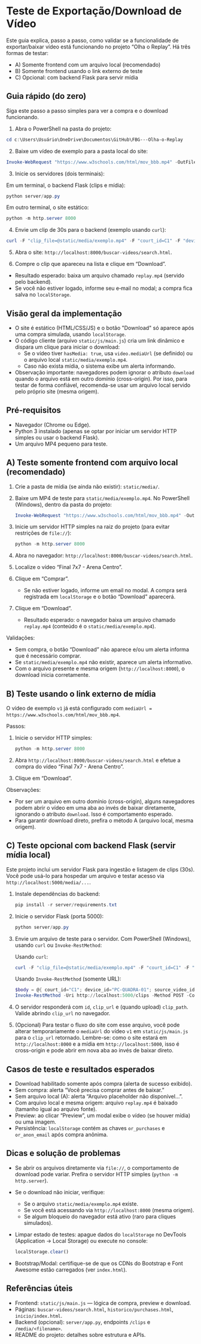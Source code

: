 # Teste de Exportação/Download de Vídeo

Este guia explica, passo a passo, como validar se a funcionalidade de exportar/baixar vídeo está funcionando no projeto “Olha o Replay”. Há três formas de testar:

- A) Somente frontend com um arquivo local (recomendado)
- B) Somente frontend usando o link externo de teste
- C) Opcional: com backend Flask para servir mídia


## Guia rápido (do zero)

Siga este passo a passo simples para ver a compra e o download funcionando.

1) Abra o PowerShell na pasta do projeto:

```powershell
cd c:\Users\Usuário\OneDrive\Documentos\GitHub\FBG---Olha-o-Replay
```

2) Baixe um vídeo de exemplo para a pasta local do site:

```powershell
Invoke-WebRequest "https://www.w3schools.com/html/mov_bbb.mp4" -OutFile static/media/exemplo.mp4
```

3) Inicie os servidores (dois terminais):

Em um terminal, o backend Flask (clips e mídia):
```powershell
python server/app.py
```

Em outro terminal, o site estático:
```powershell
python -m http.server 8000
```

4) Envie um clip de 30s para o backend (exemplo usando `curl`):

```powershell
curl -F "clip_file=@static/media/exemplo.mp4" -F "court_id=C1" -F "device_id=PC-QUADRA-01" -F "start_ms=300000" -F "duration_ms=30000" -F "event_type=gol" http://localhost:5000/clips
```

5) Abra o site: `http://localhost:8000/buscar-videos/search.html`.

6) Compre o clip que apareceu na lista e clique em “Download”.

- Resultado esperado: baixa um arquivo chamado `replay.mp4` (servido pelo backend).
- Se você não estiver logado, informe seu e‑mail no modal; a compra fica salva no `localStorage`.


## Visão geral da implementação

- O site é estático (HTML/CSS/JS) e o botão "Download" só aparece após uma compra simulada, usando `localStorage`.
- O código cliente (arquivo `static/js/main.js`) cria um link dinâmico e dispara um clique para iniciar o download:
  - Se o vídeo tiver `hasMedia: true`, usa `video.mediaUrl` (se definido) ou o arquivo local `static/media/exemplo.mp4`.
  - Caso não exista mídia, o sistema exibe um alerta informando.
- Observação importante: navegadores podem ignorar o atributo `download` quando o arquivo está em outro domínio (cross-origin). Por isso, para testar de forma confiável, recomenda-se usar um arquivo local servido pelo próprio site (mesma origem).


## Pré-requisitos

- Navegador (Chrome ou Edge).
- Python 3 instalado (apenas se optar por iniciar um servidor HTTP simples ou usar o backend Flask).
- Um arquivo MP4 pequeno para teste.


## A) Teste somente frontend com arquivo local (recomendado)

1. Crie a pasta de mídia (se ainda não existir): `static/media/`.
2. Baixe um MP4 de teste para `static/media/exemplo.mp4`. No PowerShell (Windows), dentro da pasta do projeto:

   ```powershell
   Invoke-WebRequest "https://www.w3schools.com/html/mov_bbb.mp4" -OutFile static/media/exemplo.mp4
   ```

3. Inicie um servidor HTTP simples na raiz do projeto (para evitar restrições de `file://`):

   ```powershell
   python -m http.server 8000
   ```

4. Abra no navegador: `http://localhost:8000/buscar-videos/search.html`.
5. Localize o vídeo “Final 7x7 - Arena Centro”.
6. Clique em “Comprar”.
   - Se não estiver logado, informe um email no modal. A compra será registrada em `localStorage` e o botão “Download” aparecerá.
7. Clique em “Download”.
   - Resultado esperado: o navegador baixa um arquivo chamado `replay.mp4` (conteúdo é o `static/media/exemplo.mp4`).

Validações:
- Sem compra, o botão “Download” não aparece e/ou um alerta informa que é necessário comprar.
- Se `static/media/exemplo.mp4` não existir, aparece um alerta informativo.
- Com o arquivo presente e mesma origem (`http://localhost:8000`), o download inicia corretamente.


## B) Teste usando o link externo de mídia

O vídeo de exemplo `v1` já está configurado com `mediaUrl = https://www.w3schools.com/html/mov_bbb.mp4`.

Passos:
1. Inicie o servidor HTTP simples:

   ```powershell
   python -m http.server 8000
   ```

2. Abra `http://localhost:8000/buscar-videos/search.html` e efetue a compra do vídeo “Final 7x7 - Arena Centro”.
3. Clique em “Download”.

Observações:
- Por ser um arquivo em outro domínio (cross-origin), alguns navegadores podem abrir o vídeo em uma aba ao invés de baixar diretamente, ignorando o atributo `download`. Isso é comportamento esperado.
- Para garantir download direto, prefira o método A (arquivo local, mesma origem).


## C) Teste opcional com backend Flask (servir mídia local)

Este projeto inclui um servidor Flask para ingestão e listagem de clips (30s). Você pode usá-lo para hospedar um arquivo e testar acesso via `http://localhost:5000/media/...`.

1. Instale dependências do backend:

   ```powershell
   pip install -r server/requirements.txt
   ```

2. Inicie o servidor Flask (porta 5000):

   ```powershell
   python server/app.py
   ```

3. Envie um arquivo de teste para o servidor. Com PowerShell (Windows), usando `curl` ou `Invoke-RestMethod`:

   Usando `curl`:
   ```powershell
   curl -F "clip_file=@static/media/exemplo.mp4" -F "court_id=C1" -F "device_id=PC-QUADRA-01" -F "start_ms=300000" -F "duration_ms=30000" -F "event_type=gol" http://localhost:5000/clips
   ```

   Usando `Invoke-RestMethod` (somente URL):
   ```powershell
   $body = @{ court_id="C1"; device_id="PC-QUADRA-01"; source_video_id="full_2025_10_14_02"; start_ms=150000; duration_ms=30000; event_type="gol"; uploader_email="op@quadra.local"; clip_url="http://localhost:5000/media/exemplo.mp4" } | ConvertTo-Json
   Invoke-RestMethod -Uri http://localhost:5000/clips -Method POST -ContentType "application/json" -Body $body
   ```

4. O servidor responderá com `id`, `clip_url` e (quando upload) `clip_path`. Valide abrindo `clip_url` no navegador.

5. (Opcional) Para testar o fluxo do site com esse arquivo, você pode alterar temporariamente o `mediaUrl` do vídeo `v1` em `static/js/main.js` para o `clip_url` retornado. Lembre-se: como o site estará em `http://localhost:8000` e a mídia em `http://localhost:5000`, isso é cross-origin e pode abrir em nova aba ao invés de baixar direto.


## Casos de teste e resultados esperados

- Download habilitado somente após compra (alerta de sucesso exibido).
- Sem compra: alerta “Você precisa comprar antes de baixar.”
- Sem arquivo local (A): alerta “Arquivo placeholder não disponível…”.
- Com arquivo local e mesma origem: arquivo `replay.mp4` é baixado (tamanho igual ao arquivo fonte).
- Preview: ao clicar “Preview”, um modal exibe o vídeo (se houver mídia) ou uma imagem.
- Persistência: `localStorage` contém as chaves `or_purchases` e `or_anon_email` após compra anônima.


## Dicas e solução de problemas

- Se abrir os arquivos diretamente via `file://`, o comportamento de download pode variar. Prefira o servidor HTTP simples (`python -m http.server`).
- Se o download não iniciar, verifique:
  - Se o arquivo `static/media/exemplo.mp4` existe.
  - Se você está acessando via `http://localhost:8000` (mesma origem).
  - Se algum bloqueio do navegador está ativo (raro para cliques simulados).
- Limpar estado de testes: apague dados do `localStorage` no DevTools (Application → Local Storage) ou execute no console:

  ```javascript
  localStorage.clear()
  ```

- Bootstrap/Modal: certifique-se de que os CDNs do Bootstrap e Font Awesome estão carregados (ver `index.html`).


## Referências úteis

- Frontend: `static/js/main.js` — lógica de compra, preview e download.
- Páginas: `buscar-videos/search.html`, `historico/purchases.html`, `inicio/index.html`.
- Backend (opcional): `server/app.py`, endpoints `/clips` e `/media/<filename>`.
- README do projeto: detalhes sobre estrutura e APIs.